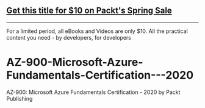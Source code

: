 ## [Get this title for $10 on Packt's Spring Sale](https://www.packt.com/V16331?utm_source=github&utm_medium=packt-github-repo&utm_campaign=spring_10_dollar_2022)
-----
For a limited period, all eBooks and Videos are only $10. All the practical content you need \- by developers, for developers

# AZ-900-Microsoft-Azure-Fundamentals-Certification---2020
AZ-900: Microsoft Azure Fundamentals Certification - 2020 by Packt Publishing
